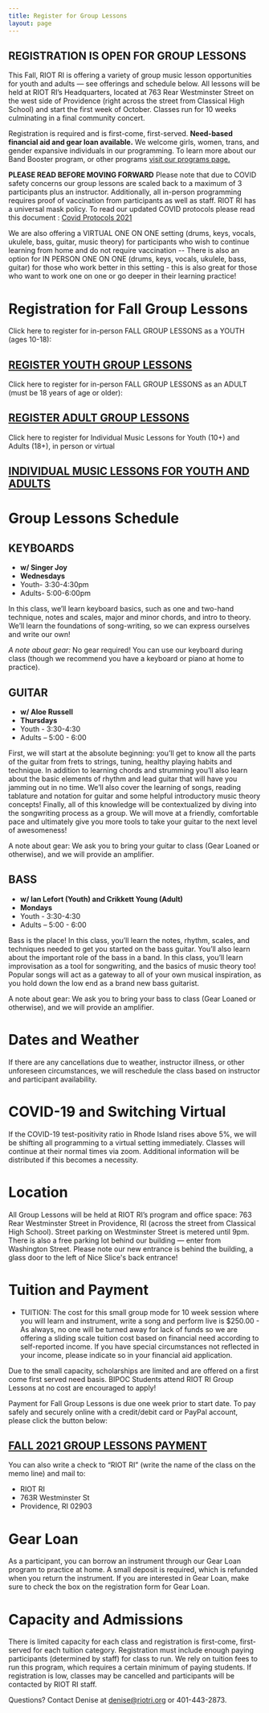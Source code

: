 ```yaml
---
title: Register for Group Lessons
layout: page
---
```


## REGISTRATION IS OPEN FOR GROUP LESSONS

This Fall, RIOT RI is offering a variety of group music lesson opportunities for youth and adults — see offerings and schedule below. All lessons will be held at RIOT RI’s Headquarters, located at 763 Rear Westminster Street on the west side of Providence (right across the street from Classical High School) and start the first week of October. Classes run for 10 weeks culminating in a final community concert.
 
Registration is required and is first-come, first-served. **Need-based financial aid and gear loan available.** We welcome girls, women, trans, and gender expansive individuals in our programming. To learn more about our Band Booster program, or other programs [visit our programs page.](/programs/)

**PLEASE READ BEFORE MOVING FORWARD**
Please note that due to COVID safety concerns our group lessons are scaled back to a maximum of 3 participants plus an instructor. Additionally, all in-person programming requires proof of vaccination from participants as well as staff. RIOT RI has a universal mask policy. To read our updated COVID protocols please read this document : [Covid Protocols 2021](https://docs.google.com/document/d/1OnPsn8ASOBeKVkbNZ3ANokCyBRZ178R4OG1BuN06Snk/edit?usp=sharing)

We are also offering a VIRTUAL ONE ON ONE setting (drums, keys, vocals, ukulele, bass, guitar, music theory) for participants who wish to continue learning from home and do not require vaccination --  There is also an option for IN PERSON ONE ON ONE (drums, keys, vocals, ukulele, bass, guitar) for those who work better in this setting - this is also great for those who want to work one on one or go deeper in their learning practice! 

# Registration for Fall Group Lessons

Click here to register for in-person FALL GROUP LESSONS as a YOUTH (ages 10-18):

## [REGISTER YOUTH GROUP LESSONS](https://forms.gle/sAy59eQE4oVP8Uxu9)

Click here to register for in-person FALL GROUP LESSONS as an ADULT (must be 18 years of age or older):

## [REGISTER ADULT GROUP LESSONS](https://docs.google.com/forms/d/e/1FAIpQLSfo2n0mj3OcyhFyPFxaaGTGbRRNMWy2HBYVG0vy19iCzCkwLA/viewform)

Click here to register for Individual Music Lessons for Youth (10+) and Adults (18+), in person or virtual

## [INDIVIDUAL MUSIC LESSONS FOR YOUTH AND ADULTS](https://docs.google.com/forms/d/e/1FAIpQLSelEvM44VdJMreVoLJtm73SJ4gOcvgiRcolp3KZS32fwGKrkQ/viewform)
 
# Group Lessons Schedule

## KEYBOARDS
* **w/ Singer Joy**
* **Wednesdays**
* Youth- 3:30-4:30pm
* Adults- 5:00-6:00pm

In this class, we’ll learn keyboard basics, such as one and two-hand technique, notes and scales, major and minor chords, and intro to theory. We’ll learn the foundations of song-writing, so we can express ourselves and write our own!

*A note about gear:* No gear required! You can use our keyboard during class (though we recommend you have a keyboard or piano at home to practice).


## GUITAR 
* **w/ Aloe Russell**
* **Thursdays**
* Youth - 3:30-4:30
* Adults – 5:00 - 6:00


First, we will start at the absolute beginning: you’ll get to know all the parts of the guitar from frets to strings, tuning, healthy playing habits and technique. In addition to learning chords and strumming you’ll also learn about the basic elements of rhythm and lead guitar that will have you jamming out in no time. We’ll also cover the learning of songs, reading tablature and notation for guitar and some helpful introductory music theory concepts! Finally, all of this knowledge will be contextualized by diving into the songwriting process as a group. We will move at a friendly, comfortable pace and ultimately give you more tools to take your guitar to the next level of awesomeness!

A note about gear: We ask you to bring your guitar to class (Gear Loaned or otherwise), and we will provide an amplifier.




## BASS 
* **w/ Ian Lefort (Youth) and Crikkett Young (Adult)** 
* **Mondays**
* Youth - 3:30-4:30
* Adults – 5:00 - 6:00

Bass is the place! In this class, you’ll learn the notes, rhythm, scales, and techniques needed to get you started on the bass guitar. You’ll also learn about the important role of the bass in a band. In this class, you’ll learn improvisation as a tool for songwriting, and the basics of music theory too! Popular songs will act as a gateway to all of your own musical inspiration, as you hold down the low end as a brand new bass guitarist.

A note about gear: We ask you to bring your bass to class (Gear Loaned or otherwise), and we will provide an amplifier.

# Dates and Weather
If there are any cancellations due to weather, instructor illness, or other unforeseen circumstances, we will reschedule the class based on instructor and participant availability. 

# COVID-19 and Switching Virtual
If the COVID-19 test-positivity ratio in Rhode Island rises above 5%, we will be shifting all programming to a virtual setting immediately. Classes will continue at their normal times via zoom. Additional information will be distributed if this becomes a necessity. 

# Location

All Group Lessons will be held at RIOT RI’s program and office space: 763 Rear Westminster Street in Providence, RI (across the street from Classical High School). Street parking on Westminster Street is metered until 9pm. There is also a free parking lot behind our building — enter from Washington Street. Please note our new entrance is behind the building, a glass door to the left of Nice Slice's back entrance!

# Tuition and Payment

* TUITION:
The cost for this small group mode for 10 week session where you will learn and instrument, write a song and perform live is $250.00 - As always, no one will be turned away for lack of funds so we are offering a sliding scale tuition cost based on financial need according to self-reported income. If you have special circumstances not reflected in your income, please indicate so in your financial aid application. 

Due to the  small capacity, scholarships are limited and are offered on a first come first served need basis. BIPOC Students attend RIOT RI Group Lessons at no cost are encouraged to apply!

Payment for Fall Group Lessons is due one week prior to start date. To pay safely and securely online with a credit/debit card or PayPal account, please click the button below:

## [FALL 2021 GROUP LESSONS PAYMENT](https://www.paypal.com/donate?hosted_button_id=FW8T8HBJAHKME)

You can also write a check to “RIOT RI” (write the name of the class on the memo line) and mail to:
* RIOT RI
* 763R Westminster St
* Providence, RI 02903

# Gear Loan

As a participant, you can borrow an instrument through our Gear Loan program to practice at home. A small deposit is required, which is refunded when you return the instrument. If you are interested in Gear Loan, make sure to check the box on the registration form for Gear Loan.

# Capacity and Admissions

There is limited capacity for each class and registration is first-come, first-served for each tuition category. Registration must include enough paying participants (determined by staff) for class to run. We rely on tuition fees to run this program, which requires a certain minimum of paying students. If registration is low, classes may be cancelled and participants will be contacted by RIOT RI staff.

Questions?  Contact Denise at [denise@riotri.org](mailto:denise@riotri.org) or 401-443-2873.
